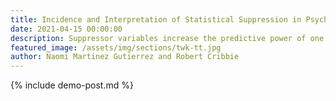 ```yaml
---
title: Incidence and Interpretation of Statistical Suppression in Psychological Research  
date: 2021-04-15 00:00:00
description: Suppressor variables increase the predictive power of one or more predictors by suppressing irrelevant variance. Although theoretically and statistically useful, no research has addressed the frequency or interpretation of statistical suppression (SS) in the psychological literature. In two studies, we explored the nature and interpretation of SS. In the first study, we reviewed regression analyses to determine the frequency with which SS occurs in psychological articles published in 2017. Approximately one-third of articles showed evidence of SS, although researchers almost never acknowledged or attempted to interpret the SS. In the second study, we reviewed articles containing the keyword “suppression” to assess the interpretations provided by researchers that identified SS. Results indicate that most researchers do not attempt to classify or interpret SS. Therefore, although SS is common in psychology, scarcely any attempts are made to identify, classify, and/or interpret it.
featured_image: /assets/img/sections/twk-tt.jpg
author: Naomi Martinez Gutierrez and Robert Cribbie
---
```


{% include demo-post.md %}
